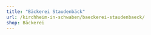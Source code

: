 ```yaml
---
title: "Bäckerei Staudenbäck"
url: /kirchheim-in-schwaben/baeckerei-staudenbaeck/
shop: Bäckerei
---
```

